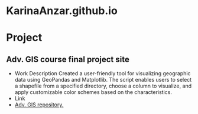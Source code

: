 # KarinaAnzar.github.io
# Project
## Adv. GIS course final project site
- Work Description
  Created a user-friendly tool for visualizing geographic data using GeoPandas and Matplotlib. The script enables users to select a shapefile from a specified directory, choose a column to 
 visualize, and apply customizable color schemes based on the characteristics. 
- Link
- [Adv. GIS repository.](https://github.com/KarinaAnzar/pythonGIS.git)
